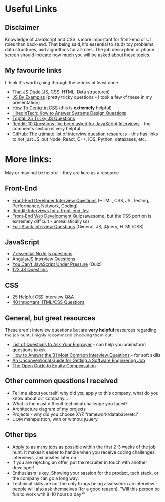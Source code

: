 # Useful Links

## Disclaimer

Knowledge of JavaScript and CSS is more important for front-end or UI roles than back-end. That being said, it's essential to study toy problems, data structures, and algorithms for all roles. The job description or phone screen should indicate how much you will be asked about these topics.

## My favourite links

I think it's worth going through these links at least once.

* [That JS Dude](http://www.thatjsdude.com/interview/) (JS, CSS, HTML, Data structures)
* [JS By Examples](https://github.com/bmkmanoj/js-by-examples/tree/master/examples) (pretty tricky questions - I took a few of these in my presentation)
* [How To Center in CSS](http://howtocenterincss.com/) (this is **extremely** helpful)
* [HiredInTech: How to Answer Systems Design Questions](http://www.hiredintech.com/system-design)
* [Toptal: 25 Tricky JS Questions](http://www.toptal.com/javascript/interview-questions)
* [Reddit: 10 Questions I’ve been asked for JavaScript Interviews](https://www.reddit.com/r/javascript/comments/3rb88w/ten_questions_ive_been_asked_most_more_than_once/?utm_source=javascriptweekly&utm_medium=email) - the comments section is very helpful
* [GitHub: The ultimate list of interview question resources](https://github.com/MaximAbramchuck/awesome-interviews) - this has links to not just JS, but Node, React, C++, iOS, Python, databases, etc.


# More links:

May or may not be helpful - they are here as a resource

## Front-End

* [Front-End Developer Interview Questions](https://github.com/h5bp/Front-end-Developer-Interview-Questions) (HTML, CSS, JS, Testing, Performance, Network, Coding)
* [Reddit: Interviews for a front-end dev](https://www.reddit.com/r/webdev/comments/3f7q3q/been_interviewing_with_a_lot_of_tech_startups_as/)
* [Front-End Web Development Quiz](http://davidshariff.com/quiz/) (awesome, but the CSS portion is extremely difficult - unrealistically so)
* [Full-Stack Interview Questions](https://github.com/ratracegrad/Full-Stack-Interview-Questions) (General, JS, jQuery, HTML/CSS)

## JavaScript

* [7 essential Node.js questions](http://www.toptal.com/nodejs/interview-questions)
* [AngularJS Interview Questions](https://github.com/AndreyUtka/angularjs-interview-questions)
* [You Can’t JavaScript Under Pressure](http://games.usvsth3m.com/javascript-under-pressure/) (Quiz)
* [123 JS Questions](https://github.com/nishant8BITS/123-Essential-JavaScript-Interview-Question)

## CSS

* [25 Helpful CSS Interview Q&A](http://www.skilledup.com/articles/25-css-interview-questions-answers)
* [40 Important HTML/CSS Questions](http://www.codeproject.com/Articles/702051/important-HTML-Interview-questions-with-answe)

## General, but great resources

These aren't interview questions but are **very helpful** resources regarding the job hunt. I highly recommend checking them out.

* [List of Questions to Ask Your Employer](https://github.com/ChiperSoft/InterviewThis) - can help you brainstorm questions to ask
* [How to Answer the 31 Most Common Interview Questions](https://www.themuse.com/advice/how-to-answer-the-31-most-common-interview-questions) - for soft skills
* [An Unconventional Guide for Getting a Software Engineering Job](http://www.juliahgrace.com/blog/2015/4/9/an-unconventional-guide-for-getting-a-software-engineering-job)
* [The Open Guide to Equity Compensation](https://github.com/jlevy/og-equity-compensation)


## Other common questions I received

- Tell me about yourself, why did you apply to this company, what do you know about our company...
- What is the most difficult technical challenge you faced?
- Architecture diagram of my projects
- Projects - why did you choose XYZ framework/database/etc?
- DOM manipulation, with or without jQuery


## Other tips

- Apply to as many jobs as possible within the first 2-3 weeks of the job hunt. It makes it easier to handle when you receive coding challenges, interviews, and onsites later on.
- If you are rejecting an offer, put the recruiter in touch with another developer!
- Enthusiasm is key. Showing your passion for the product, tech stack, or the company can go a long way.
- Technical skills are not the only things being assessed in an interview - people will also ask themselves (for a good reason), "Will this person be fun to work with 8-10 hours a day?"

